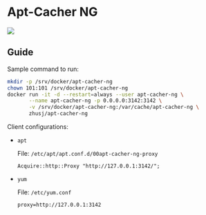 # Apt-Cacher NG

![](https://images.microbadger.com/badges/image/zhusj/apt-cacher-ng.svg)

## Guide

Sample command to run:

``` bash
mkdir -p /srv/docker/apt-cacher-ng
chown 101:101 /srv/docker/apt-cacher-ng
docker run -it -d --restart=always --user apt-cacher-ng \
       --name apt-cacher-ng -p 0.0.0.0:3142:3142 \
       -v /srv/docker/apt-cacher-ng:/var/cache/apt-cacher-ng \
       zhusj/apt-cacher-ng
```

Client configurations:

+ `apt`

  File: `/etc/apt/apt.conf.d/00apt-cacher-ng-proxy`

  ```
  Acquire::http::Proxy "http://127.0.0.1:3142/";
  ```

+ `yum`

  File: `/etc/yum.conf`

  ```
  proxy=http://127.0.0.1:3142
  ```
